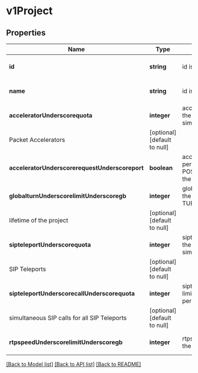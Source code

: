 # v1Project

## Properties
Name | Type | Description | Notes
------------ | ------------- | ------------- | -------------
**id** | **string** | id is the project identity | [optional] [default to null]
**name** | **string** | id is the project identity | [optional] [default to null]
**acceleratorUnderscorequota** | **integer** | accelerator_quota limits the number of permitted simultaneous
Packet Accelerators | [optional] [default to null]
**acceleratorUnderscorerequestUnderscoreport** | **boolean** | accelerator_request_port permits accelerator POST bodies to specify the &#x60;subspace_port&#x60; | [optional] [default to null]
**globalturnUnderscorelimitUnderscoregb** | **integer** | globalturn_limit_gb limits the data transferred via TURN over the
lifetime of the project | [optional] [default to null]
**sipteleportUnderscorequota** | **integer** | sipteleport_quota limits the number of permitted simultaneous
SIP Teleports | [optional] [default to null]
**sipteleportUnderscorecallUnderscorequota** | **integer** | sipteleport_call_quota limits the number of permitted
simultaneous SIP calls for all SIP Teleports | [optional] [default to null]
**rtpspeedUnderscorelimitUnderscoregb** | **integer** | rtpspeed_limit_gb limits the | [optional] [default to null]

[[Back to Model list]](../README.md#documentation-for-models) [[Back to API list]](../README.md#documentation-for-api-endpoints) [[Back to README]](../README.md)


